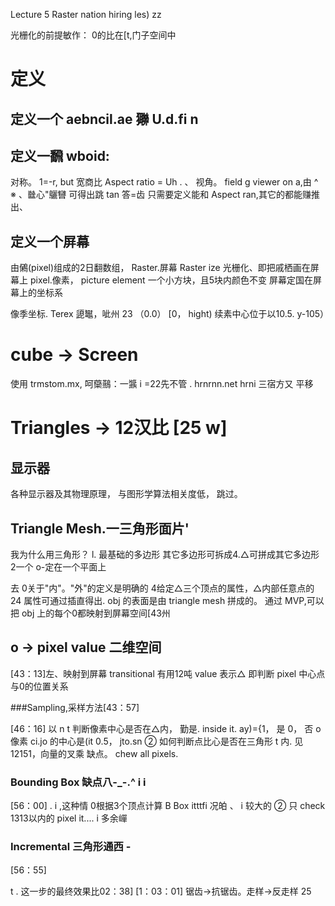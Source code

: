 Lecture 5
Raster nation hiring les) zz

光栅化的前提敏作：
0的比在[t,门子空间中

# 定义
## 定义一个 aebncil.ae 㺦 U.d.fi n

## 定义一飜 wboid:

对称。 1=-r, but
宽商比 Aspect ratio = Uh . 、
视角。 field g viewer on a,由
^
※ 、㡭心"𪈳㘜
可得出跳 tan 答=齿
只需要定义能和 Aspect ran,其它的都能赚推出、

## 定义一个屏幕

由䳰(pixel)组成的2日翻数组，
Raster.屏幕
Raster ize 光栅化、即把戚栖画在屏幕上
pixel.像素， picture element
一个小方块，且5块内颜色不变
屏幕定国在屏幕上的坐标系

像季坐标.
Terex 頾䵹，呲州 23
（0.0） [0， hight)
续素中心位于以10.5. y-105）

# cube → Screen

使用 trmstom.mx,
呵虊䴏：一䵼
i =22先不管
. hrnrnn.net hr­ni 三宿方又 平移

# Triangles → 12汉比 [25 w]

## 显示器

各种显示器及其物理原理，
与图形学算法相关度低，
跳过。
## Triangle Mesh.一三角形面片'

我为什么用三角形？
l. 最基础的多边形
其它多边形可拆成4.△可拼成其它多边形
2一个 o-定在一个平面上

去 0关于"内"。"外"的定义是明确的
4给定△三个顶点的属性，△内部任意点的 24
属性可通过插直得出.
obj 的表面是由 triangle mesh 拼成的。
通过 MVP,可以把 obj 上的每个0都映射到屏幕空间[43州

## o → pixel value 二维空间

[43：13]左、映射到屏幕 transitional
有用12吨 value 表示△
即判断 pixel 中心点与0的位置关系

###Sampling,采样方法[43：57]

[46：16] 以 n t
判断像素中心是否在△内，
勤是. inside it. ay)={1， 是
0， 否
o 像素 ci.jo 的中心是(it 0.5， jto.sn
② 如何判断点比心是否在三角形 t 内.
见12151，向量的叉乘
缺点。 chew all pixels.

### Bounding Box 缺点八-_-.^ i i

[56：00] . i ,这种情
0根据3个顶点计算 B Box itttfi 况㿟
、 i 较大的
② 只 check 1313以内的 pixel it.... i 多余㠆
### Incremental 三角形通西 -

[56：55]

t .
这一步的最终效果比02：38] [1：03：01]
锯齿→抗锯齿。走样→反走样 25
